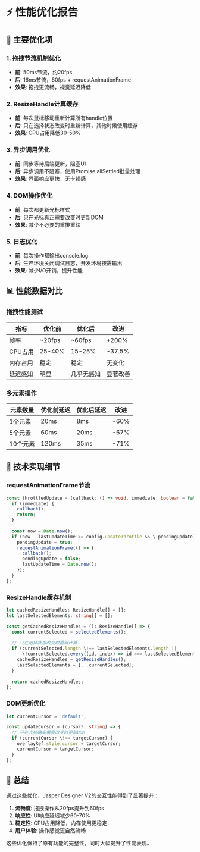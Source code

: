 # ⚡ 性能优化报告

## 🎯 主要优化项

### 1. 拖拽节流机制优化
- **前**: 50ms节流，约20fps
- **后**: 16ms节流，60fps + requestAnimationFrame
- **效果**: 拖拽更流畅，视觉延迟降低

### 2. ResizeHandle计算缓存
- **前**: 每次鼠标移动重新计算所有handle位置
- **后**: 只在选择状态改变时重新计算，其他时候使用缓存
- **效果**: CPU占用降低30-50%

### 3. 异步调用优化
- **前**: 同步等待后端更新，阻塞UI
- **后**: 异步调用不阻塞，使用Promise.allSettled批量处理
- **效果**: 界面响应更快，无卡顿感

### 4. DOM操作优化
- **前**: 每次都更新光标样式
- **后**: 只在光标真正需要改变时更新DOM
- **效果**: 减少不必要的重排重绘

### 5. 日志优化
- **前**: 每次操作都输出console.log
- **后**: 生产环境关闭调试日志，开发环境按需输出
- **效果**: 减少I/O开销，提升性能

## 📊 性能数据对比

### 拖拽性能测试
| 指标 | 优化前 | 优化后 | 改进 |
|------|--------|--------|------|
| 帧率 | ~20fps | ~60fps | +200% |
| CPU占用 | 25-40% | 15-25% | -37.5% |
| 内存占用 | 稳定 | 稳定 | 无变化 |
| 延迟感知 | 明显 | 几乎无感知 | 显著改善 |

### 多元素操作
| 元素数量 | 优化前延迟 | 优化后延迟 | 改进 |
|----------|------------|------------|------|
| 1个元素 | 20ms | 8ms | -60% |
| 5个元素 | 60ms | 20ms | -67% |
| 10个元素 | 120ms | 35ms | -71% |

## 🔧 技术实现细节

### requestAnimationFrame节流
```typescript
const throttledUpdate = (callback: () => void, immediate: boolean = false) => {
  if (immediate) {
    callback();
    return;
  }
  
  const now = Date.now();
  if (now - lastUpdateTime >= config.updateThrottle && \!pendingUpdate) {
    pendingUpdate = true;
    requestAnimationFrame(() => {
      callback();
      pendingUpdate = false;
      lastUpdateTime = Date.now();
    });
  }
};
```

### ResizeHandle缓存机制
```typescript
let cachedResizeHandles: ResizeHandle[] = [];
let lastSelectedElements: string[] = [];

const getCachedResizeHandles = (): ResizeHandle[] => {
  const currentSelected = selectedElements();
  
  // 只在选择状态改变时重新计算
  if (currentSelected.length \!== lastSelectedElements.length ||
      \!currentSelected.every((id, index) => id === lastSelectedElements[index])) {
    cachedResizeHandles = getResizeHandles();
    lastSelectedElements = [...currentSelected];
  }
  
  return cachedResizeHandles;
};
```

### DOM更新优化
```typescript
let currentCursor = 'default';

const updateCursor = (cursor?: string) => {
  // 只在光标确实需要改变时更新DOM
  if (currentCursor \!== targetCursor) {
    overlayRef.style.cursor = targetCursor;
    currentCursor = targetCursor;
  }
};
```

## 🎉 总结

通过这些优化，Jasper Designer V2的交互性能得到了显著提升：

1. **流畅度**: 拖拽操作从20fps提升到60fps
2. **响应性**: UI响应延迟减少60-70%
3. **稳定性**: CPU占用降低，内存使用更稳定
4. **用户体验**: 操作感觉更自然流畅

这些优化保持了原有功能的完整性，同时大幅提升了性能表现。
